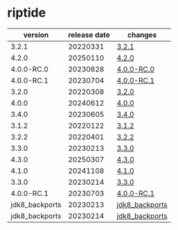 # riptide	


|version|release date|changes|
|---|---|---|
|3.2.1|20220331|[3.2.1](./3.2.1-20220331.md)|
|4.2.0|20250110|[4.2.0](./4.2.0-20250110.md)|
|4.0.0-RC.0|20230628|[4.0.0-RC.0](./4.0.0-RC.0-20230628.md)|
|4.0.0-RC.1|20230704|[4.0.0-RC.1](./4.0.0-RC.1-20230704.md)|
|3.2.0|20220308|[3.2.0](./3.2.0-20220308.md)|
|4.0.0|20240612|[4.0.0](./4.0.0-20240612.md)|
|3.4.0|20230605|[3.4.0](./3.4.0-20230605.md)|
|3.1.2|20220122|[3.1.2](./3.1.2-20220122.md)|
|3.2.2|20220401|[3.2.2](./3.2.2-20220401.md)|
|3.3.0|20230213|[3.3.0](./3.3.0-20230213.md)|
|4.3.0|20250307|[4.3.0](./4.3.0-20250307.md)|
|4.1.0|20241108|[4.1.0](./4.1.0-20241108.md)|
|3.3.0|20230214|[3.3.0](./3.3.0-20230214.md)|
|4.0.0-RC.1|20230703|[4.0.0-RC.1](./4.0.0-RC.1-20230703.md)|
|jdk8_backports|20230213|[jdk8_backports](./jdk8_backports-20230213.md)|
|jdk8_backports|20230214|[jdk8_backports](./jdk8_backports-20230214.md)|
